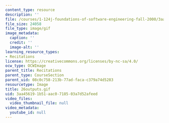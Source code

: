 ```yaml
---
content_type: resource
description: ''
file: /courses/1-124j-foundations-of-software-engineering-fall-2000/3aa456191b51aac0718503a7d52afeed_26outputs.gif
file_size: 24058
file_type: image/gif
image_metadata:
  caption: ''
  credit: ''
  image-alt: ''
learning_resource_types:
- Recitations
license: https://creativecommons.org/licenses/by-nc-sa/4.0/
ocw_type: OCWImage
parent_title: Recitations
parent_type: CourseSection
parent_uid: 08c0c758-213b-77ad-faca-c379a74d5283
resourcetype: Image
title: 26outputs.gif
uid: 3aa45619-1b51-aac0-7185-03a7d52afeed
video_files:
  video_thumbnail_file: null
video_metadata:
  youtube_id: null
---
```

